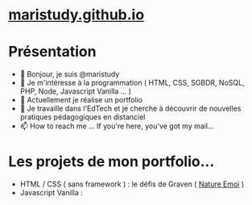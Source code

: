 # [maristudy.github.io](https://maristudy.github.io/)

# Présentation
- 👋 Bonjour, je suis @maristudy
- 👀 Je m'intéresse à la programmation ( HTML, CSS, SGBDR, NoSQL, PHP, Node, Javascript Vanilla ... )
- 🌱 Actuellement je réalise un portfolio
- 💞️ Je travaille dans l'EdTech et je cherche à découvrir de nouvelles pratiques pédagogiques en distanciel
- 📫 How to reach me ... If you're here, you've got my mail...

# Les projets de mon portfolio...

* HTML / CSS ( sans framework ) : le défis de Graven ( [Nature Emoi](http://) )
* Javascript Vanilla :  

